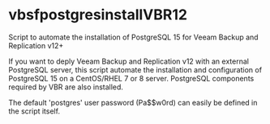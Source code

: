 # vbsfpostgresinstallVBR12
Script to automate the installation of PostgreSQL 15 for Veeam Backup and Replication v12+

If you want to deply Veeam Backup and Replication v12 with an external PostgreSQL server, this script automate the installation and configuration of PostgreSQL 15 on a CentOS/RHEL 7 or 8 server. PostgreSQL components required by VBR are also installed. 

The  default 'postgres' user password (Pa$$w0rd) can easily be defined in the script itself.
